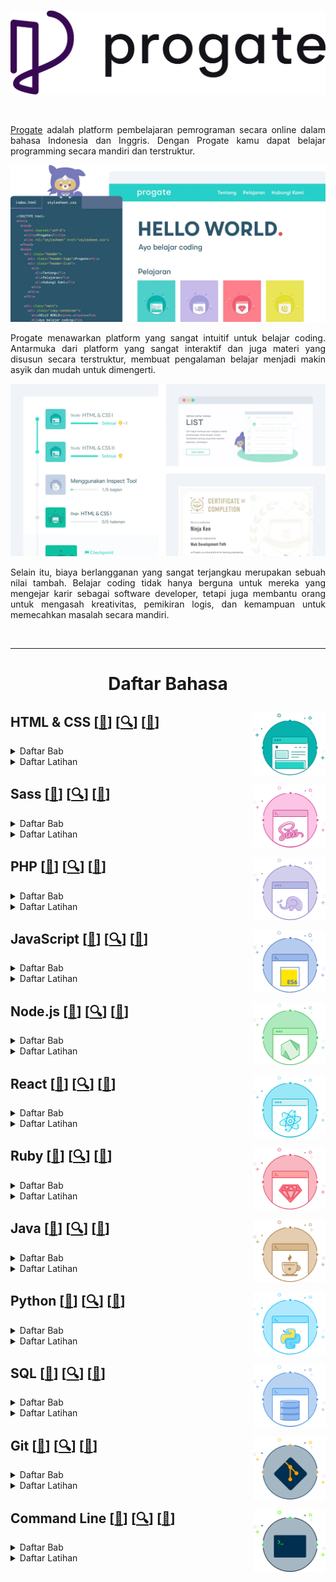 <br />

<p align="center">
  <a href='https://progate.com/'><img src="README/progate.png"></a>
</p>

<br />

<p align="justify">
  <a href="https://progate.com/">Progate</a> adalah platform pembelajaran pemrograman secara online dalam bahasa Indonesia dan Inggris. Dengan Progate kamu dapat belajar programming secara mandiri dan terstruktur.
</p>

![Hal](README/Hello.webp)

<p align="justify">
  Progate menawarkan platform yang sangat intuitif untuk belajar coding. Antarmuka dari platform yang sangat interaktif dan juga materi yang disusun secara terstruktur, membuat pengalaman belajar menjadi makin asyik dan mudah untuk dimengerti.
</p>

![Hal](README/Study.webp)

<p align="justify">
  Selain itu, biaya berlangganan yang sangat terjangkau merupakan sebuah nilai tambah. Belajar coding tidak hanya berguna untuk mereka yang mengejar karir sebagai software developer, tetapi juga membantu orang untuk mengasah kreativitas, pemikiran logis, dan kemampuan untuk memecahkan masalah secara mandiri.
</p>

<br />

---

<!-- # Learn -->

<h1 align="center">Daftar Bahasa</h1>

## HTML & CSS <a href='https://progate.com/courses/html'><img src='README/HTML.svg' align="right" height="100"/></a> [[📂](https://github.com/myarist/Progate/tree/main/Languages/HTML%20%26%20CSS)] [[🔍](https://progate.com/courses/html)] [[📃](https://d2w8fsc1wkigu3.cloudfront.net/1600859/4e5c1753554afc72d8590a19d677f977/certificates/courses/0efd23d0b98c48028c2eac92db8c1e7ccourse_certificate_0cbd1611qsgn3h.pdf)]

<details><summary>Daftar Bab</summary>

### HTML & CSS I

<details><summary>Daftar Materi</summary>

- Memulai dengan HTML

- Memulai dengan CSS

- Layout (Tata Letak) Dasar

- Header

- Footer

- Konten

- Formulir

</details>

### HTML & CSS II

<details><summary>Daftar Materi</summary>

- Layout (Tata Letak) Dasar

- Bagian Atas Halaman

- Header

- Daftar Pelajaran

- Bagian Pesan

- Footer

- Memperbaiki Header

</details>

### HTML & CSS III

<details><summary>Daftar Materi</summary>

- Desain Web yang Responsive

- Media Queries

- Menjadikan Halaman Anda Responsive

</details>

### HTML & CSS Flexbox

<details><summary>Daftar Materi</summary>

- Apa itu Flexbox?

- Mengimplementasikan Flexbox

- Desain Responsive

</details>

</details>

<details><summary>Daftar Latihan</summary>

### HTML & CSS I

<details><summary>Membuat halaman web dari awal</summary>

- Header
- Bagian Atas Halaman
- Bagian Konten atau Isi
- Bagian Formulir
- Footer

</details>

### HTML & CSS II

<details><summary>Membuat halaman web modern dari awal</summary>

- Bagian Atas
- Header
- Daftar Pelajaran
- Bagian Pesan
- Footer

</details>

### HTML & CSS III

<details><summary>Menguasai Desain Web yang Responsive</summary>

- Menjadikan Header Responsive
- Menjadikan Bagian Atas Responsive
- Menjadikan Daftar Pelajaran Responsive
- Menjadikan Footer Responsive

</details>

</details>



## Sass <a href='https://progate.com/courses/sass'><img src='README/Sass.svg' align="right" height="100"/></a> [[📂](https://github.com/myarist/Progate/tree/main/Languages/Sass)] [[🔍](https://progate.com/courses/sass)] [[📃](https://d2w8fsc1wkigu3.cloudfront.net/1600859/4e5c1753554afc72d8590a19d677f977/certificates/courses/7fb8f814c524b0ace63dbf6e9028c2eccourse_certificate_916987b4qshxj7.pdf)]

<details><summary>Daftar Bab</summary>

### Sass I

<details><summary>Daftar Materi</summary>

- Fundamental Sass

- Halaman Sass Pertama Anda

</details>

</details>

<details><summary>Daftar Latihan</summary>

Belum Ada

</details>



## PHP <a href='https://progate.com/courses/php'><img src='README/PHP.svg' align="right" height="100"/></a> [[📂](https://github.com/myarist/Progate/tree/main/Languages/PHP)] [[🔍](https://progate.com/courses/php)] [[📃](https://d2w8fsc1wkigu3.cloudfront.net/1600859/4e5c1753554afc72d8590a19d677f977/certificates/courses/d4733852f6d5ff6f0783afa3a52d4dbbcourse_certificate_9e566549qshwo0.pdf)]

<details><summary>Daftar Bab</summary>

### PHP I

<details><summary>Daftar Materi</summary>

- Apa itu PHP?

- Dasar-Dasar PHP

- Statement Kondisional

- Menggunakan Array

- Loop

- Menggunakan Function

- Membuat Formulir Kontak

</details>

### PHP II

<details><summary>Daftar Materi</summary>

- Object-Oriented Programming

- Bergerak Menuju Tujuan

- Enkapsulasi

- Menyelesaikan Layanan Web

</details>

### PHP III

<details><summary>Daftar Materi</summary>

- Object-Oriented Programming

- Inheritance

</details>

### PHP IV

<details><summary>Daftar Materi</summary>

- Membuat Halaman Detail

- Menambah Pengguna

</details>

</details>

<details><summary>Daftar Latihan</summary>

### PHP I

<details><summary>Menguasai Dasar PHP</summary>

- Menampilkan String

- Menggabungkan String

- Kalkulasi

- Statement Kondisional

- FizzBuzz

</details>

<details><summary>Menguasai Array</summary>

- Menghitung Total Harga

- Harga Maksimal

</details>

<details><summary>Array Associative</summary>

- Menampilkan Harga

- Menampilkan Semua Harga

- Total Jumlah

- Barang Termahal

</details>

</details>



## JavaScript <a href='https://progate.com/courses/es6'><img src='README/JavaScript.svg' align="right" height="100"/></a> [[📂](https://github.com/myarist/Progate/tree/main/Languages/Javascript)] [[🔍](https://progate.com/courses/es6)] [[📃](https://d2w8fsc1wkigu3.cloudfront.net/1600859/4e5c1753554afc72d8590a19d677f977/certificates/courses/fcbf6033a66096c762a3c0f3a935c8b1course_certificate_75f2a21dqsgufh.pdf)]

<details><summary>Daftar Bab</summary>

### JavaScript I

<details><summary>Daftar Materi</summary>

- String & Integer

- Variable & Constant

- Conditional Statement

</details>

### JavaScript II

<details><summary>Daftar Materi</summary>

- Iterasi

- Array

- Object

- undefined (tidak didefinisikan)

- Proyek Akhir

</details>

### JavaScript III

<details><summary>Daftar Materi</summary>

- Mempelajari Function

</details>

### JavaScript IV

<details><summary>Daftar Materi</summary>

- Dasar-Dasar Class

- Inheritance Class

</details>

### JavaScript V

<details><summary>Daftar Materi</summary>

- Memisahkan File

- Menggunakan Paket

</details>

### JavaScript VI

<details><summary>Daftar Materi</summary>

- Method untuk Array

</details>

### JavaScript VII

<details><summary>Daftar Materi</summary>

- Mempelajari tentang Callback Function

</details>

</details>

<details><summary>Daftar Latihan</summary>

Belum Ada

</details>



## Node.js <a href='https://progate.com/courses/nodejs'><img src='README/Nodejs.svg' align="right" height="100"/></a> [[📂](https://github.com/myarist/Progate/tree/main/Languages/Node%20js)] [[🔍](https://progate.com/courses/nodejs)] [[📃](https://d2w8fsc1wkigu3.cloudfront.net/1600859/4e5c1753554afc72d8590a19d677f977/certificates/courses/720a5ad25dfeafa7182d7254d73e8233course_certificate_c62e6a52qshe68.pdf)]

<details><summary>Daftar Bab</summary>

### Node.js I 

<details><summary>Daftar Materi</summary>

- Memulai Penggunaan Node.js

- Mengonfigurasi Express

- Menampilkan Halaman

- Menggunakan EJS

- Menambahkan Tautan

</details>

### Node.js II

<details><summary>Daftar Materi</summary>

- Menggunakan Database

- Menyiapkan Database

- Menampilkan Nilai Database

- Fitur Penambahan Item

</details>

### Node.js III

<details><summary>Daftar Materi</summary>

- Fitur Hapus dan Edit

- Menghapus Item Daftar

- Mengedit Item Daftar

</details>

</details>

<details><summary>Daftar Latihan</summary>

Belum Ada

</details>



## React <a href='https://progate.com/courses/react'><img src='README/React.svg' align="right" height="100"/></a> [[📂](https://github.com/myarist/Progate/tree/main/Languages/React)] [[🔍](https://progate.com/courses/react)] [[📃](https://d2w8fsc1wkigu3.cloudfront.net/1600859/4e5c1753554afc72d8590a19d677f977/certificates/courses/f3138346f00fdb841b52426275dadd77course_certificate_a5888d78qsifbs.pdf)]

<details><summary>Daftar Bab</summary>

### React I

<details><summary>Daftar Materi</summary>

- Persiapan

- Perkenalan JSX

- State & Event

- Aplikasi Counter

</details>

### React II

<details><summary>Daftar Materi</summary>

- Cara Kerja React

- Component

- Props

</details>

### React III

<details><summary>Daftar Materi</summary>

- Memeriksa Target

- Membuat Component

- Mempersiapkan Modal

- Menyelesaikan Modal

</details>

### React IV

<details><summary>Daftar Materi</summary>

- Memeriksa Target

- Menampilkan Pesan "Terkirim"

- Mengelola Nilai Input dengan State

- Memeriksa Input

- Tantangan

</details>

</details>

<details><summary>Daftar Latihan</summary>

Belum Ada

</details>



## Ruby <a href='https://progate.com/courses/ruby'><img src='README/Ruby.svg' align="right" height="100"/></a> [[📂](https://github.com/myarist/Progate/tree/main/Languages/Ruby)] [[🔍](https://progate.com/courses/ruby)] [[📃](https://d2w8fsc1wkigu3.cloudfront.net/1600859/4e5c1753554afc72d8590a19d677f977/certificates/courses/661279061e5d3244c965ee83b4e9994dcourse_certificate_70ead779qsimd8.pdf)]

<details><summary>Daftar Bab</summary>

### Ruby I

<details><summary>Daftar Materi</summary>

- Memulai Ruby

- Variable

- Boolean dan Syarat

- Tugas Akhir

</details>

### Ruby II

<details><summary>Daftar Materi</summary>

- Array dan Loop

- Hash dan Simbol

- nil

- Proyek Akhir

</details>

### Ruby III

<details><summary>Daftar Materi</summary>

- Method

- Parameter dan Argument

- Nilai Return

- Argument Kata Kunci

</details>

### Ruby IV

<details><summary>Daftar Materi</summary>

- Class dan Instance

- Method Instance

- Aplikasi Pemesanan Makanan

</details>

### Ruby V

<details><summary>Daftar Materi</summary>

- Inheritance Class

- Class Date dan Method Class

</details>

</details>

<details><summary>Daftar Latihan</summary>

Belum Ada

</details>



## Java <a href='https://progate.com/courses/java'><img src='README/Java.svg' align="right" height="100"/></a> [[📂](https://github.com/myarist/Progate/tree/main/Languages/Java)] [[🔍](https://progate.com/courses/java)] [[📃](https://d2w8fsc1wkigu3.cloudfront.net/1600859/4e5c1753554afc72d8590a19d677f977/certificates/courses/e6a854c54475b1ee3272dc9ef2371458course_certificate_6e0feda3qsicnr.pdf)]

<details><summary>Daftar Bab</summary>

### Java I

<details><summary>Daftar Materi</summary>

- 

</details>

</details>

<details><summary>Daftar Latihan</summary>

### Java I

<details><summary>Menguasai Dasar-Dasar Java</summary>

- Gambaran
- Mencetak String
- Menangani Input
- Penggabungan String
- Pernyataan Bersyarat
- Mengorganisir dalam Method
- Menghitung nilai BMI
- Operator Logika
- Loop
- Menemukan Usia Maksimum
- Menemukan Usia Rata-Rata

</details>

### Java II

<details><summary>Gambaran</summary>

- Mulai

</details>

<details><summary>Membuat Sepeda</summary>

- Class Sepeda
- Menambahkan Warna
- Mengukur Jarak
- Melakukan Gerakan Sepeda
- Mengambil Input Jarak

</details>

<details><summary>Membuat Mobil</summary>

- Class Mobil
- Pengukur Bahan Bakar
- Membuat Mobil Bergerak
- Mengisi Bahan Bakar

</details>

</details>



## Python <a href='https://progate.com/courses/python'><img src='README/Python.svg' align="right" height="100"/></a> [[📂](https://github.com/myarist/Progate/tree/main/Languages/Python)] [[🔍](https://progate.com/courses/python)] [[📃](https://d2w8fsc1wkigu3.cloudfront.net/1600859/4e5c1753554afc72d8590a19d677f977/certificates/courses/4be6709c5dc5bfa7d9422ee1dd439629course_certificate_b82fc200qrwnx3.pdf)]

<details><summary>Daftar Bab</summary>

### Python I

<details><summary>Daftar Materi</summary>

- Mari mulai belajar Python

- Dasar-dasar

- Variable

- Boolean dan Kondisi

- Aplikasi Belanja

</details>

### Python II

<details><summary>Daftar Materi</summary>

- Mari Mulai

- Menyusun Data

- Bekerja dengan Loop

- Aplikasi Shopping

</details>

### Python III

<details><summary>Daftar Materi</summary>

- Mari Mulai

- Function

- Aplikasi Batu Kertas Gunting

- Aplikasi Batu Kertas Gunting (2)

</details>

### Python IV

<details><summary>Daftar Materi</summary>

- Class dan Instance

- Instance Method

- Sistem Pemesanan Makanan

</details>

### Python V

<details><summary>Daftar Materi</summary>

- Warisan Class

</details>

</details>

<details><summary>Daftar Latihan</summary>

Belum Ada

</details>



## SQL <a href='https://progate.com/courses/sql'><img src='README/SQL.svg' align="right" height="100"/></a> [[📂](https://github.com/myarist/Progate/tree/main/Languages/SQL)] [[🔍](https://progate.com/courses/sql)] [[📃](https://d2w8fsc1wkigu3.cloudfront.net/1600859/4e5c1753554afc72d8590a19d677f977/certificates/courses/aabd3b48e1066a27079323480e821343course_certificate_b443356cqsh3p6.pdf)]

<details><summary>Daftar Bab</summary>

### SQL I

<details><summary>Daftar Materi</summary>

- Mendapatkan Data

- Mendapatkan Baris Tertentu

- Mengolah Hasil

- Proyek Akhir

</details>

### SQL II

<details><summary>Daftar Materi</summary>

- Mengolah Hasil Pencarian

- Menggunakan Function Agregat

- Mengelompokkan Data

- Proyek Akhir

</details>

### SQL III

<details><summary>Daftar Materi</summary>

- Menggunakan Subkueri

- Beberapa Tabel

- Tantangan Terakhir

</details>

### SQL IV

<details><summary>Daftar Materi</summary>

- Menambahkan, Memperbarui, dan Menghapus Data

- Memantapkan Keterampilan Anda

</details>

</details>

<details><summary>Daftar Latihan</summary>

### SQL I

<details><summary>Menambahkan, Memperbarui, dan Menghapus Data</summary>

- INSERT

- UPDATE

- DELETE

</details>

<details><summary>Memantapkan Keterampilan Anda</summary>

- Mempraktikkan Hal Yang Sudah Anda Pelajari

</details>

</details>



## Git <a href='https://progate.com/courses/git'><img src='README/Git.svg' align="right" height="100"/></a> [[📂](https://github.com/myarist/Progate/tree/main/Languages/Git)] [[🔍](https://progate.com/courses/git)] [[📃](https://d2w8fsc1wkigu3.cloudfront.net/1600859/4e5c1753554afc72d8590a19d677f977/certificates/courses/f497288f1d48b7f9a9a02ed7c10eadd4course_certificate_6a84ce87qrwgww.pdf)]

<details><summary>Daftar Bab</summary>

### Git I

<details><summary>Daftar Materi</summary>

- Alur Git

- Menguasai Git

</details>

</details>

<details><summary>Daftar Latihan</summary>

Belum Ada

</details>



## Command Line <a href='https://progate.com/courses/commandline'><img src='README/Command.svg' align="right" height="100"/></a> [[📂](https://github.com/myarist/Progate/tree/main/Languages/Command%20Line)] [[🔍](https://progate.com/courses/commandline)] [[📃](https://d2w8fsc1wkigu3.cloudfront.net/1600859/4e5c1753554afc72d8590a19d677f977/certificates/courses/ca71576e438df01226b0a9a0ca2ee29fcourse_certificate_5a4e6730qrwitf.pdf)]

<details><summary>Daftar Bab</summary>

### Command Line I

<details><summary>Daftar Materi</summary>

- Mari Mulai

- Struktur-Struktur File

- Mengelola File dan Folder

</details>

</details>

<details><summary>Daftar Latihan</summary>

Belum Ada

</details>
